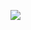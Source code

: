 ![](https://user-images.githubusercontent.com/127329486/230780874-d7b0efcf-3278-4a3e-81ad-89eaaa582859.jpg)
